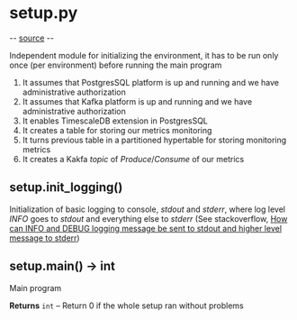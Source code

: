 # setup.py
-- [source](https://github.com/elminster-aom/homeworks/blob/main/setup.py) --

Independent module for initializing the environment, it has to be run only once (per environment) before running the main program
1. It assumes that PostgresSQL platform is up and running and we have administrative authorization
2. It assumes that Kafka platform is up and running and we have administrative authorization
3. It enables TimescaleDB extension in PostgresSQL
4. It creates a table for storing our metrics monitoring
5. It turns previous table in a partitioned hypertable for storing monitoring metrics
6. It creates a Kakfa _topic_ of _Produce_/_Consume_ of our metrics

## setup.init_logging()
Initialization of basic logging to console, _stdout_ and _stderr_, where log level _INFO_ goes to _stdout_ and everything else to _stderr_ (See stackoverflow, [How can INFO and DEBUG logging message be sent to stdout and higher level message to stderr](https://stackoverflow.com/a/31459386))

## setup.main() → int
Main program

**Returns**
`int` – Return 0 if the whole setup ran without problems
